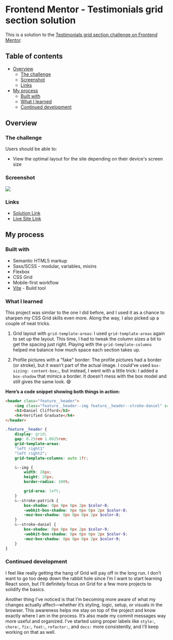 # Frontend Mentor - Testimonials grid section solution

This is a solution to the [Testimonials grid section challenge on Frontend Mentor](https://www.frontendmentor.io/challenges/testimonials-grid-section-Nnw6J7Un7).

## Table of contents

- [Overview](#overview)
  - [The challenge](#the-challenge)
  - [Screenshot](#screenshot)
  - [Links](#links)
- [My process](#my-process)
  - [Built with](#built-with)
  - [What I learned](#what-i-learned)
  - [Continued development](#continued-development)

## Overview

### The challenge

Users should be able to:

- View the optimal layout for the site depending on their device's screen size

### Screenshot

![](./public/images/project-sreenshot.png.jpg)

### Links

- [Solution Link](https://your-solution-url.com)
- [Live Site Link](https://your-live-site-url.com)

## My process

### Built with

- Semantic HTML5 markup
- Sass/SCSS - modular, variables, mixins
- Flexbox
- CSS Grid
- Mobile-first workflow
- [Vite](https://vite.dev/) - Build tool

### What I learned

This project was similar to the one I did before, and I used it as a chance to sharpen my CSS Grid skills even more. Along the way, I also picked up a couple of neat tricks.

1. Grid layout with `grid-template-areas`:
I used `grid-template-areas` again to set up the layout. This time, I had to tweak the column sizes a bit to get the spacing just right. Playing with the `grid-template-columns` helped me balance how much space each section takes up.

2. Profile pictures with a "fake" border:
The profile pictures had a border (or stroke), but it wasn’t part of the actual image. I could’ve used `box-sizing: content-box;`, but instead, I went with a little trick: I added a `box-shadow` that mimics a border. It doesn’t mess with the box model and still gives the same look. 😄

**Here’s a code snippet showing both things in action:**
```html
<header class="feature__header">
    <img class="feature__header--img feature__header--stroke-daniel" src="/images/image-daniel.jpg"       alt="Profile picture of Daniel">
    <h3>Daniel Clifford</h3>
    <h4>Verified Graduate</h4>
</header>
```
```scss
.feature__header {
    display: grid;
    gap: 0.25rem 1.0625rem;
    grid-template-areas: 
    "left right1"
    "left right2";
    grid-template-columns: auto 1fr;

    &--img {
        width: 28px;
        height: 28px;
        border-radius: 100%;

        grid-area: left;
    }
    &--stroke-patrick {
        box-shadow: 0px 0px 0px 2px $color-8;
        -webkit-box-shadow: 0px 0px 0px 2px $color-8;
        -moz-box-shadow: 0px 0px 0px 2px $color-8;
    }
    &--stroke-daniel {
        box-shadow: 0px 0px 0px 2px $color-9;
        -webkit-box-shadow: 0px 0px 0px 2px $color-9;
        -moz-box-shadow: 0px 0px 0px 2px $color-9;
    }
}
```

### Continued development

I feel like really getting the hang of Grid will pay off in the long run. I don’t want to go too deep down the rabbit hole since I’m I want to start learning React soon, but I’ll definitely focus on Grid for a few more projects to solidify the basics.

Another thing I’ve noticed is that I’m becoming more aware of what my changes actually affect—whether it’s styling, logic, setup, or visuals in the browser. This awareness helps me stay on top of the project and know exactly where I am in the process. It’s also made my commit messages way more useful and organized. I’ve started using proper labels like `style:`, `chore:`, `fix:`, `feat:`, `refactor:`, and `docs:` more consistently, and I’ll keep working on that as well.